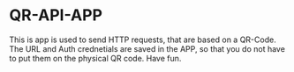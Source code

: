 # QR-API-APP

This is app is used to send HTTP requests, that are based on a QR-Code. The URL and Auth crednetials are saved in the APP, so that you do not have to put them on the physical QR code. 
Have fun. 
